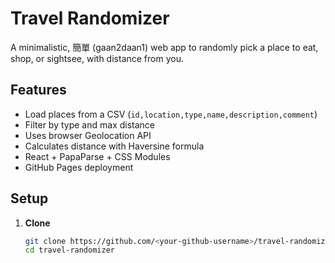 # Travel Randomizer

A minimalistic, 簡單 (gaan2daan1) web app to randomly pick a place to eat, shop, or sightsee, with distance from you.

## Features

- Load places from a CSV (`id,location,type,name,description,comment`)
- Filter by type and max distance
- Uses browser Geolocation API
- Calculates distance with Haversine formula
- React + PapaParse + CSS Modules
- GitHub Pages deployment

## Setup

1. **Clone**  
   ```bash
   git clone https://github.com/<your-github-username>/travel-randomizer.git
   cd travel-randomizer
